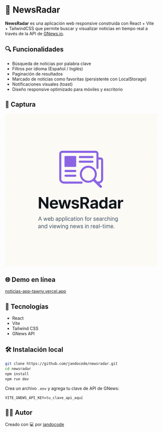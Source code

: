 # 📰 NewsRadar

**NewsRadar** es una aplicación web responsive construida con React + Vite + TailwindCSS que permite buscar y visualizar noticias en tiempo real a través de la API de [GNews.io](https://gnews.io/).

## 🔍 Funcionalidades

- Búsqueda de noticias por palabra clave
- Filtros por idioma (Español / Inglés)
- Paginación de resultados
- Marcado de noticias como favoritas (persistente con LocalStorage)
- Notificaciones visuales (toast)
- Diseño responsive optimizado para móviles y escritorio

## 📸 Captura

![NewsRadar Screenshot](./public/screenshot.png)

## 🌐 Demo en línea

[noticias-app-tawny.vercel.app](noticias-app-tawny.vercel.app)

## 🚀 Tecnologías

- React
- Vite
- Tailwind CSS
- GNews API

## 🛠️ Instalación local

```bash
git clone https://github.com/jandocode/newsradar.git
cd newsradar
npm install
npm run dev
````

Crea un archivo `.env` y agrega tu clave de API de GNews:

```env
VITE_GNEWS_API_KEY=tu_clave_api_aquí
```

## 🧑‍💻 Autor

Creado con 💻 por [jandocode](https://github.com/jandocode)
